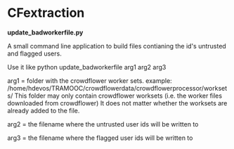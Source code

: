# CFextraction

<b>update_badworkerfile.py</b>

A small command line application to build files contianing the id's untrusted and flagged users.

Use it like python update_badworkerfile arg1 arg2 arg3

arg1 = folder with the crowdflower worker sets. example: /home/hdevos/TRAMOOC/crowdflowerdata/crowdflowerprocessor/worksets/
This folder may only contain crowdflower worksets (i.e. the worker files downloaded from crowdflower)
It does not matter whether the worksets are already added to the file. 

arg2 = the filename where the untrusted user ids will be written to

arg3 = the filename where the flagged user ids will be written to
